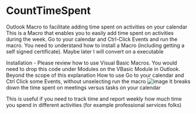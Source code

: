 # CountTimeSpent
Outlook Macro to facilitate adding time spent on activities on your calendar
This is a Macro that enables you to easily add time spent on activities during the week. Go to your calendar and Ctrl-Click Events and run the macro. 
You need to understand how to install a Macro (including getting a self signed certificate). Maybe later I will convert on a executable

Installation - Please review how to use Visual Basic Macros. You would need to drop this code under Modules on the VBasic Module in Outlook. Beyond the scope of this explanation
How to use
Go to your calendar and Ctrl Click some Events, without unselecting run the macro
![image](https://user-images.githubusercontent.com/24392647/202058785-a0693d1b-5310-42b8-920b-595f300b5f3a.png)
It breaks down the time spent on meetings versus tasks on your calendar

This is useful if you need to track time and report weekly how much time you spend in different activities (for example professional services folks)
